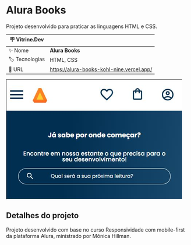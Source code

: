# Alura Books

Projeto desenvolvido para praticar as linguagens HTML e CSS.

| :placard: Vitrine.Dev |     |
| -------------  | --- |
| :sparkles: Nome        | **Alura Books**
| :label: Tecnologias | HTML, CSS
| :rocket: URL         | https://alura-books-kohl-nine.vercel.app/

<!-- Inserir imagem com a #vitrinedev ao final do link -->
![capa portfolio](https://github.com/ArthurRodrigoM/alura-books/blob/main/Alura%20Books.JPG#vitrinedev)

## Detalhes do projeto

Projeto desenvolvido com base no curso Responsividade com mobile-first da plataforma Alura, ministrado por Mônica Hillman.
